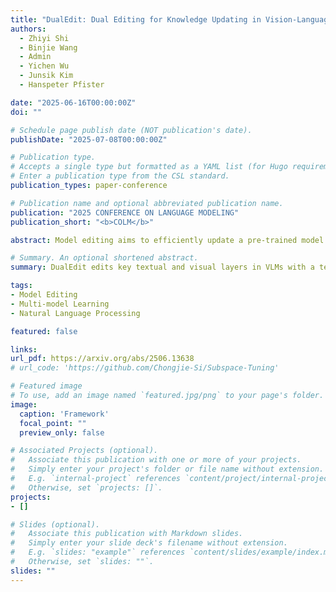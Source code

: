 ```yaml
---
title: "DualEdit: Dual Editing for Knowledge Updating in Vision-Language Models"
authors:
  - Zhiyi Shi
  - Binjie Wang
  - Admin
  - Yichen Wu
  - Junsik Kim
  - Hanspeter Pfister

date: "2025-06-16T00:00:00Z"
doi: ""

# Schedule page publish date (NOT publication's date).
publishDate: "2025-07-08T00:00:00Z"

# Publication type.
# Accepts a single type but formatted as a YAML list (for Hugo requirements).
# Enter a publication type from the CSL standard.
publication_types: paper-conference

# Publication name and optional abbreviated publication name.
publication: "2025 CONFERENCE ON LANGUAGE MODELING"
publication_short: "<b>COLM</b>"

abstract: Model editing aims to efficiently update a pre-trained model's knowledge without the need for time-consuming full retraining. While existing pioneering editing methods achieve promising results, they primarily focus on editing single-modal language models (LLMs). However, for vision-language models (VLMs), which involve multiple modalities, the role and impact of each modality on editing performance remain largely unexplored. To address this gap, we explore the impact of textual and visual modalities on model editing and find that (1) textual and visual representations reach peak sensitivity at different layers, reflecting their varying importance; and (2) editing both modalities can efficiently update knowledge, but this comes at the cost of compromising the model's original capabilities. Based on our findings, we propose DualEdit, an editor that modifies both textual and visual modalities at their respective key layers. Additionally, we introduce a gating module within the more sensitive textual modality, allowing DualEdit to efficiently update new knowledge while preserving the model's original information. We evaluate DualEdit across multiple VLM backbones and benchmark datasets, demonstrating its superiority over state-of-the-art VLM editing baselines as well as adapted LLM editing methods on different evaluation metrics.

# Summary. An optional shortened abstract.
summary: DualEdit edits key textual and visual layers in VLMs with a text-gating module to inject new knowledge while preserving existing capabilities.

tags:
- Model Editing
- Multi-model Learning
- Natural Language Processing

featured: false

links:
url_pdf: https://arxiv.org/abs/2506.13638
# url_code: 'https://github.com/Chongjie-Si/Subspace-Tuning'

# Featured image
# To use, add an image named `featured.jpg/png` to your page's folder. 
image:
  caption: 'Framework'
  focal_point: ""
  preview_only: false

# Associated Projects (optional).
#   Associate this publication with one or more of your projects.
#   Simply enter your project's folder or file name without extension.
#   E.g. `internal-project` references `content/project/internal-project/index.md`.
#   Otherwise, set `projects: []`.
projects:
- []

# Slides (optional).
#   Associate this publication with Markdown slides.
#   Simply enter your slide deck's filename without extension.
#   E.g. `slides: "example"` references `content/slides/example/index.md`.
#   Otherwise, set `slides: ""`.
slides: ""
---
```

